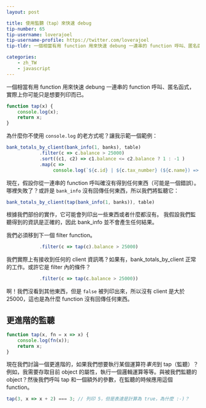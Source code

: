 ```yaml
---
layout: post

title: 使用監聽（tap）來快速 debug
tip-number: 65
tip-username: loverajoel
tip-username-profile: https://twitter.com/loverajoel
tip-tldr: 一個相當有用 function 用來快速 debung 一連串的 function 呼叫、匿名函式，實際上你可能只是想要列印而已。

categories:
    - zh_TW
    - javascript
---
```


一個相當有用 function 用來快速 debung 一連串的 function 呼叫、匿名函式，實際上你可能只是想要列印而已。

``` javascript
function tap(x) {
    console.log(x);
    return x;
}
```

為什麼你不使用 `console.log` 的老方式呢？讓我示範一個範例：

``` javascript
bank_totals_by_client(bank_info(1, banks), table)
            .filter(c => c.balance > 25000)
            .sort((c1, c2) => c1.balance <= c2.balance ? 1 : -1 )
            .map(c =>
                 console.log(`${c.id} | ${c.tax_number} (${c.name}) => ${c.balance}`));
```

現在，假設你從一連串的 function 呼叫確沒有得到任何東西（可能是一個錯誤）。
哪裡失敗了？或許是 `bank_info` 沒有回傳任何東西，所以我們將監聽它：

``` javascript
bank_totals_by_client(tap(bank_info(1, banks)), table)
```

根據我們部份的實作，它可能會列印出一些東西或者什麼都沒有。
我假設我們監聽得到的資訊是正確的，因此 bank_info 並不會產生任何結果。

我們必須移到下一個 filter function。

``` javascript
            .filter(c => tap(c).balance > 25000)
```

我們實際上有接收到任何的 client 資訊嗎？如果有，bank_totals_by_client 正常的工作。或許它是 filter 內的條件？

``` javascript
            .filter(c => tap(c.balance > 25000))
```

啊！我們沒看到其他東西，但是 `false` 被列印出來，所以沒有 client 是大於 25000，這也是為什麼 function 沒有回傳任何東西。

## 更進階的監聽

``` javascript
function tap(x, fn = x => x) {
    console.log(fn(x));
    return x;
}
```

現在我們討論一個更進階的，如果我們想要執行某個運算符*事先*到 tap（監聽）？例如，我需要存取目前 object 的屬性，執行一個邏輯運算等等。與被我們監聽的 object？然後我們呼叫 tap 和一個額外的參數，在監聽的時候應用這個 function。

``` javascript
tap(3, x => x + 2) === 3; // 列印 5，但是表達是計算為 true，為什麼 :-)？
```
